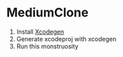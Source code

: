 # MediumClone

1. Install [Xcodegen](https://github.com/yonaskolb/XcodeGen)
2. Generate xcodeproj with xcodegen
3. Run this monstruosity
